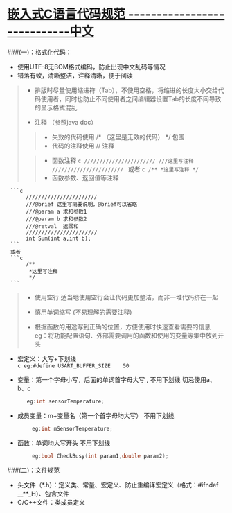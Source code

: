 [嵌入式C语言代码规范 ----------------------------中文]()
==================================


###(一)：格式化代码：
* 使用UTF-8无BOM格式编码，防止出现中文乱码等情况
* 错落有致，清晰整洁，注释清晰，便于阅读
> 

>* 排版时尽量使用缩进符（Tab），不使用空格，将缩进的长度大小交给代码使用者，同时也防止不同使用者之间编辑器设置Tab的长度不同导致的显示格式混乱<br/>
>
>* 注释 （参照java doc）
>
> >* 失效的代码使用  /* （这里是无效的代码）  */  包围  <br/>
> >* 代码的注释使用 // 注释 <br/>
>
> >* 函数注释
     ```c
          ///////////////////////
          ///这里写注释
          ///////////////////////
     ```
     或者
     ```c
          /**
           *这里写注释
           */
     ```
> >* 函数参数、返回值等注释
> >
     ```c
          ///////////////////////
          ///@brief 这里写简要说明，@brief可以省略
          ///@param a 求和参数1
          ///@param b 求和参数2
          ///@retval  返回和
          ///////////////////////
          int Sum(int a,int b);
     ```
     或者
     ```c
          /**
           *这里写注释
           */
     ```
> >
>* 使用空行 适当地使用空行会让代码更加整洁，而非一堆代码挤在一起
>
>* 慎用单词缩写 (不易理解的需要注释)
>
>* 根据函数的用途写到正确的位置，方便使用时快速查看需要的信息 eg：将功能配置语句、外部需要调用的函数和使用的变量等集中放到开头
>
* 宏定义：大写+下划线   
		```c
		eg:#define USART_BUFFER_SIZE    50
		```

* 变量：第一个字母小写，后面的单词首字母大写 , 不用下划线 切忌使用a、b、c 
     ```c
		eg:int sensorTemperature;
     ```
     
* 成员变量：m+变量名（第一个首字母均大写）      不用下划线

```c 
		eg:int mSensorTemperature;
```
* 函数：单词均大写开头              不用下划线 

```c 
		eg:bool CheckBusy(int param1,double param2);
```


###(二)：文件规范
* 头文件（*.h）：定义类、常量、宏定义、防止重编译宏定义（格式：#ifndef __**_H）、包含文件
* C/C++文件：类成员定义

